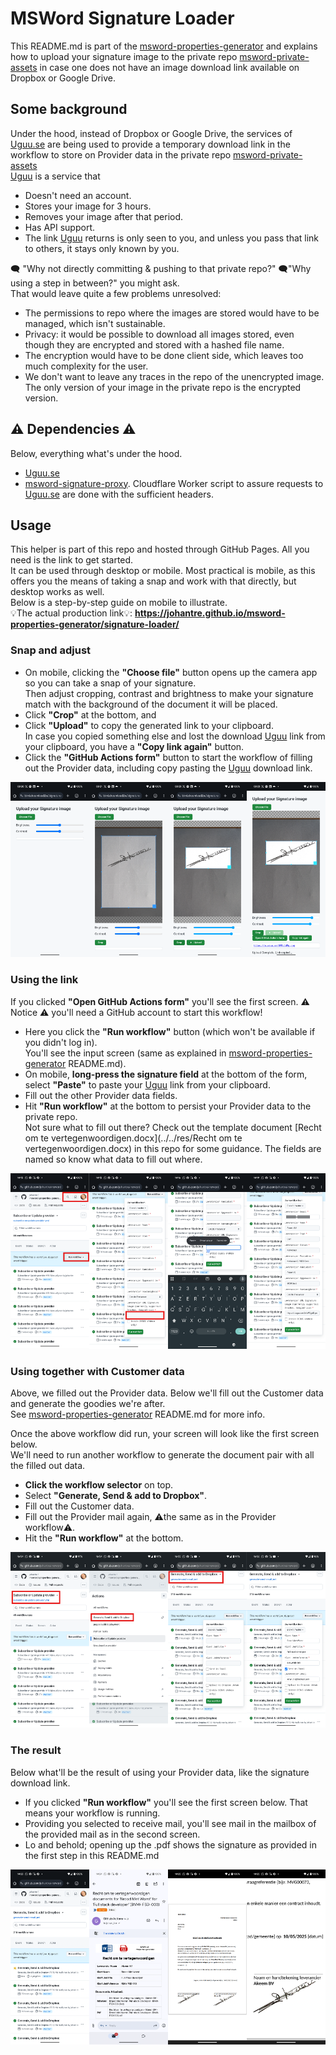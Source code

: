 # MSWord Signature Loader

This README.md is part of the [msword-properties-generator](https://github.com/johantre/msword-properties-generator) and explains how to upload your signature image to the private repo [msword-private-assets](https://github.com/johantre/msword-private-assets) in case one does not have an image download link available on Dropbox or Google Drive. 

## Some background
Under the hood, instead of Dropbox or Google Drive, the services of [Uguu.se](https://uguu.se/) are being used to provide a temporary download link in the workflow to store on Provider data in the private repo [msword-private-assets](https://github.com/johantre/msword-private-assets)\
[Uguu](https://uguu.se/) is a service that 
- Doesn't need an account.
- Stores your image for 3 hours.
- Removes your image after that period.
- Has API support.
- The link [Uguu](https://uguu.se/) returns is only seen to you, and unless you pass that link to others, it stays only known by you. 

🗨️ "Why not directly committing & pushing to that private repo?" 🗨️"Why using a step in between?" you might ask.\
That would leave quite a few problems unresolved:
- The permissions to repo where the images are stored would have to be managed, which isn't sustainable.
- Privacy: it would be possible to download all images stored, even though they are encrypted and stored with a hashed file name.
- The encryption would have to be done client side, which leaves too much complexity for the user.
- We don't want to leave any traces in the repo of the unencrypted image. The only version of your image in the private repo is the encrypted version.

## ⚠️ Dependencies ⚠️
Below, everything what's under the hood.
- [Uguu.se](https://uguu.se/)
- [msword-signature-proxy](https://github.com/johantre/msword-signature-proxy). Cloudflare Worker script to assure requests to [Uguu.se](https://uguu.se/) are done with the sufficient headers.

## Usage 
This helper is part of this repo and hosted through GitHub Pages. All you need is the link to get started.\
It can be used through desktop or mobile. Most practical is mobile, as this offers you the means of taking a snap and work with that directly, but desktop works as well.\
Below is a step-by-step guide on mobile to illustrate.\
💡The actual production link💡:  **https://johantre.github.io/msword-properties-generator/signature-loader/**

### Snap and adjust
- On mobile, clicking the **"Choose file"** button opens up the camera app so you can take a snap of your signature.\
Then adjust cropping, contrast and brightness to make your signature match with the background of the document it will be placed.
- Click **"Crop"** at the bottom, and 
- Click **"Upload"** to copy the generated link to your clipboard.\
In case you copied something else and lost the download [Uguu](https://uguu.se/) link from your clipboard, you have a **"Copy link again"** button.
- Click the **"GitHub Actions form"** button to start the workflow of filling out the Provider data, including copy pasting the [Uguu](https://uguu.se/) download link. 
<div style="display: flex; justify-content: space-between;">
<a href="../../assets/signature-loader/Signature Loader1.png"><img src="../../assets/signature-loader/Signature Loader1.png" width="240"></a>
<a href="../../assets/signature-loader/Signature Loader2.png"><img src="../../assets/signature-loader/Signature Loader2.png" width="240"></a>
<a href="../../assets/signature-loader/Signature Loader3.png"><img src="../../assets/signature-loader/Signature Loader3.png" width="240"></a>
<a href="../../assets/signature-loader/Signature Loader4.png"><img src="../../assets/signature-loader/Signature Loader4.png" width="240"></a>
</div>

### Using the link
If you clicked **"Open GitHub Actions form"** you'll see the first screen. ⚠️ Notice ⚠️ you'll need a GitHub account to start this workflow!
- Here you click the **"Run workflow"** button (which won't be available if you didn't log in).\
You'll see the input screen (same as explained in [msword-properties-generator](https://github.com/johantre/msword-properties-generator) README.md).
- On mobile, **long-press the signature field** at the bottom of the form, select **"Paste"** to paste your [Uguu](https://uguu.se/) link from your clipboard.
- Fill out the other Provider data fields.
- Hit **"Run workflow"** at the bottom to persist your Provider data to the private repo.\
Not sure what to fill out there?  Check out the template document [Recht om te vertegenwoordigen.docx](../../res/Recht om te vertegenwoordigen.docx) in this repo for some guidance. The fields are named so know what data to fill out where. 
<div style="display: flex; justify-content: space-between;">
<a href="../../assets/signature-loader/Signature Loader5.png"><img src="../../assets/signature-loader/Signature Loader5.png" width="240"></a>
<a href="../../assets/signature-loader/Signature Loader6.png"><img src="../../assets/signature-loader/Signature Loader6.png" width="240"></a>
<a href="../../assets/signature-loader/Signature Loader7.png"><img src="../../assets/signature-loader/Signature Loader7.png" width="240"></a>
<a href="../../assets/signature-loader/Signature Loader8.png"><img src="../../assets/signature-loader/Signature Loader8.png" width="240"></a>
</div>

### Using together with Customer data
Above, we filled out the Provider data.  Below we'll fill out the Customer data and generate the goodies we're after.\
See [msword-properties-generator](https://github.com/johantre/msword-properties-generator) README.md for more info.

Once the above workflow did run, your screen will look like the first screen below.\
We'll need to run another workflow to generate the document pair with all the filled out data.
- **Click the workflow selector** on top.
- Select **"Generate, Send & add to Dropbox"**.
- Fill out the Customer data.
- Fill out the Provider mail again, ⚠️the same as in the Provider workflow⚠️.
- Hit the **"Run workflow"** at the bottom.

<div style="display: flex; justify-content: space-between;">
<a href="../../assets/signature-loader/Usage1.png"><img src="../../assets/signature-loader/Usage1.png" width="240"></a>
<a href="../../assets/signature-loader/Usage2.png"><img src="../../assets/signature-loader/Usage2.png" width="240"></a>
<a href="../../assets/signature-loader/Usage3.png"><img src="../../assets/signature-loader/Usage3.png" width="240"></a>
<a href="../../assets/signature-loader/Usage4.png"><img src="../../assets/signature-loader/Usage4.png" width="240"></a>
</div>

### The result 
Below what'll be the result of using your Provider data, like the signature download link.

- If you clicked **"Run workflow"** you'll see the first screen below. That means your workflow is running.  
- Providing you selected to receive mail, you'll see mail in the mailbox of the provided mail as in the second screen.
- Lo and behold; opening up the .pdf shows the signature as provided in the first step in this README.md

<div style="display: flex; justify-content: space-between;">
<a href="../../assets/signature-loader/Signature Loader-GenerateSend1.png"><img src="../../assets/signature-loader/Signature Loader-GenerateSend1.png" width="240"></a>
<a href="../../assets/signature-loader/Signature Loader-GenerateSend2.png"><img src="../../assets/signature-loader/Signature Loader-GenerateSend2.png" width="240"></a>
<a href="../../assets/signature-loader/Signature Loader-GenerateSend3.png"><img src="../../assets/signature-loader/Signature Loader-GenerateSend3.png" width="240"></a>
<a href="../../assets/signature-loader/Signature Loader-GenerateSend4.png"><img src="../../assets/signature-loader/Signature Loader-GenerateSend4.png" width="240"></a>
</div>


